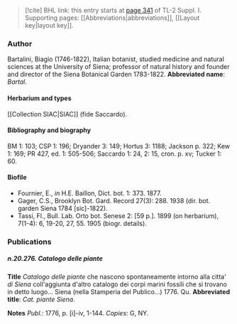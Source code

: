 > [!cite] BHL link: this entry starts at [page 341](https://www.biodiversitylibrary.org/page/33265068) of TL-2 Suppl. I.
> Supporting pages: [[Abbreviations|abbreviations]], [[Layout key|layout key]].

### Author

Bartalini, Biagio (1746-1822), Italian botanist, studied medicine and natural sciences at the University of Siena; professor of natural history and founder and director of the Siena Botanical Garden 1783-1822. 
**Abbreviated name**: *Bartal.*

#### Herbarium and types

[[Collection SIAC|SIAC]] (fide Saccardo).

#### Bibliography and biography

BM 1: 103; CSP 1: 196; Dryander 3: 149; Hortus 3: 1188; Jackson p. 322; Kew 1: 169; PR 427, ed. 1: 505-506; Saccardo 1: 24, 2: 15, cron. p. xv; Tucker 1: 60.

#### Biofile

- Fournier, E., *in* H.E. Baillon, Dict. bot. 1: 373. 1877.
- Gager, C.S., Brooklyn Bot. Gard. Record 27(3): 288. 1938 (dir. bot. garden Siena 1784 \[sic\]-1822).
- Tassi, Fl., Bull. Lab. Orto bot. Senese 2: \[59 p.\]. 1899 (on herbarium), 7(1-4): 6, 19-20, 27, 55. 1905 (biogr. details).

### Publications

##### n.20.276. Catalogo delle piante

**Title**
*Catalogo delle piante* che nascono spontaneamente intorno alla citta' *di Siena* coll'aggiunta d'altro catalogo dei corpi marini fossili che si trovano in detto luogo... Siena (nella Stamperia del Publico...) 1776. Qu.
**Abbreviated title**: *Cat. piante Siena*.

**Notes**
*Publ*.: 1776, p. \[i\]-iv, 1-144. *Copies*: G, NY.

